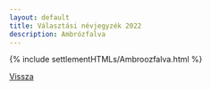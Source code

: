 ```yaml
---
layout: default
title: Választási névjegyzék 2022
description: Ambrózfalva
---
```


{% include settlementHTMLs/Ambroozfalva.html %}

[Vissza](./)